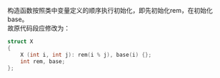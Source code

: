 构造函数按照类中变量定义的顺序执行初始化，即先初始化rem，在初始化base。  
故原代码段应修改为：
```cpp
struct X
{
    X (int i, int j): rem(i % j), base(i) {};
    int rem, base;
};
```
